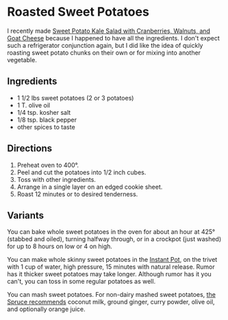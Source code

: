 [Instant Pot]: ../indices/instantPot.html
[crockpot]: ../indices/crockpot.html
[thanksgiving]: ../indices/thanksgiving.html

# Roasted Sweet Potatoes

I recently made [Sweet Potato Kale Salad with Cranberries, Walnuts, and Goat Cheese](https://www.queenofmykitchen.com/sweet-potato-kale-salad-with-cranberries-walnuts-and-goat-cheese/) because I happened to have all the ingredients.  I don't expect such a refrigerator conjunction again, but I did like the idea of quickly roasting sweet potato chunks on their own or for mixing into another vegetable.

## Ingredients

* 1 1/2 lbs sweet potatoes (2 or 3 potatoes)
* 1 T. olive oil
* 1/4 tsp. kosher salt
* 1/8 tsp. black pepper
* other spices to taste

## Directions

1. Preheat oven to 400°.
2. Peel and cut the potatoes into 1/2 inch cubes.
3. Toss with other ingredients.
4. Arrange in a single layer on an edged cookie sheet.
5. Roast 12 minutes or to desired tenderness.

## Variants

You can bake whole sweet potatoes in the oven for about an hour at 425° (stabbed and oiled), turning halfway through, or in a crockpot (just washed) for up to 8 hours on low or 4 on high.

You can make whole skinny sweet potatoes in the [Instant Pot], on the trivet with 1 cup of water, high pressure, 15 minutes with natural release.  Rumor has it thicker sweet potatoes may take longer.  Although rumor has it you can't, you can toss in some regular potatoes as well.

You can mash sweet potatoes.  For non-dairy mashed sweet potatoes, [the Spruce recommends](https://www.thespruceeats.com/vegan-coconut-milk-mashed-sweet-potatoes-3377366) coconut milk, ground ginger, curry powder, olive oil, and optionally orange juice.
